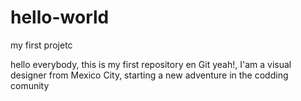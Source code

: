 # hello-world
my first projetc

hello everybody, this is my first repository en Git yeah!, I'am a visual designer from Mexico City, starting a new adventure in the codding comunity  
